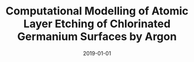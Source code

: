 ---
title: "Computational Modelling of Atomic Layer Etching of Chlorinated Germanium Surfaces by Argon"
collection: publications
permalink: https://pubs.rsc.org/en/content/articlehtml/2019/cp/c9cp00125e
date: 2019-01-01
venue: 'Physical Chemistry Chemical Physics'
citation: '<b>S. Zhang</b>,  Y. Huang,  G. Tetiker,  S. Sriraman,  A. Paterson,  R. Faller, <b><i>Physical Chemistry Chemical Physics</i></b>, vol. 21, p. 5898, 2019.'
---